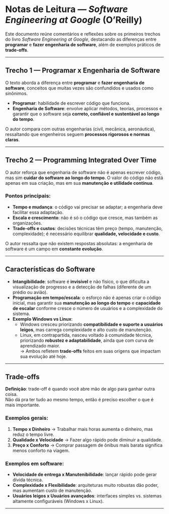 # Notas de Leitura — *Software Engineering at Google* (O’Reilly)

Este documento reúne comentários e reflexões sobre os primeiros trechos do livro *Software Engineering at Google*, destacando as diferenças entre **programar** e **fazer engenharia de software**, além de exemplos práticos de **trade-offs**.

---

## Trecho 1 — Programar x Engenharia de Software

O texto aborda a diferença entre **programar** e **fazer engenharia de software**, conceitos que muitas vezes são confundidos e usados como sinônimos.  

- **Programar**: habilidade de escrever código que funciona.  
- **Engenharia de Software**: envolve aplicar métodos, teorias, processos e garantir que o software seja **correto, confiável e sustentável ao longo do tempo**.  

O autor compara com outras engenharias (civil, mecânica, aeronáutica), ressaltando que engenheiros seguem **processos rigorosos e normas claras**.

---

## Trecho 2 — Programming Integrated Over Time

O autor reforça que engenharia de software não é apenas escrever código, mas sim **cuidar do software ao longo do tempo**. O valor do código não está apenas em sua criação, mas em sua **manutenção e utilidade contínua**.  

### Pontos principais:
- **Tempo e mudança**: o código vai precisar se adaptar; a engenharia deve facilitar essa adaptação.  
- **Escala e crescimento**: não é só o código que cresce, mas também as organizações.  
- **Trade-offs e custos**: decisões técnicas têm preço (tempo, manutenção, complexidade); é necessário equilibrar **qualidade, velocidade e custo**.  

O autor ressalta que não existem respostas absolutas: a engenharia de software é um campo em **constante evolução**.

---

## Características do Software

- **Intangibilidade**: software é **invisível** e não físico, o que dificulta a visualização de progresso e a detecção de falhas (diferente de um prédio ou avião).  
- **Programação em tempo/escala**: o esforço não é apenas criar o código inicial, mas garantir sua **manutenção ao longo do tempo** e **capacidade de escalar** conforme cresce o número de usuários e a complexidade do sistema.  
- **Exemplo Windows vs Linux**:  
  - Windows cresceu priorizando **compatibilidade e suporte a usuários leigos**, mas carrega complexidade e alto custo de manutenção.  
  - Linux, em contrapartida, nasceu voltado à comunidade técnica, priorizando **robustez e adaptabilidade**, ainda que com curva de aprendizado maior.  
  → Ambos refletem **trade-offs** feitos em suas origens que impactam sua evolução até hoje.  

---

## Trade-offs

**Definição**: trade-off é quando você abre mão de algo para ganhar outra coisa.  
Não dá pra ter tudo ao mesmo tempo, então é preciso escolher o que é mais importante.  

### Exemplos gerais:
1. **Tempo x Dinheiro** → Trabalhar mais horas aumenta o dinheiro, mas reduz o tempo livre.  
2. **Qualidade x Velocidade** → Fazer algo rápido pode diminuir a qualidade.  
3. **Preço x Conforto** → Comprar passagem de ônibus mais barata significa menos conforto na viagem.  

### Exemplos em software:
- **Velocidade de entrega x Manutenibilidade**: lançar rápido pode gerar dívida técnica.  
- **Complexidade x Flexibilidade**: arquiteturas muito robustas dão poder, mas aumentam custo de manutenção.  
- **Usuários leigos x Usuários avançados**: interfaces simples vs. sistemas altamente configuráveis (Windows x Linux).  

---